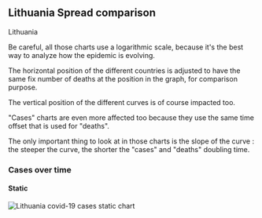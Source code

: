 ## Lithuania Spread comparison 

Lithuania



Be careful, all those charts use a logarithmic scale, because it's the best way to analyze how the epidemic is evolving.
 
The horizontal position of the different countries is adjusted to have the same fix number of deaths at the position in the graph, for comparison purpose.

The vertical position of the different curves is of course impacted too.

"Cases" charts are even more affected too because they use the same time offset that is used for "deaths".

The only important thing to look at in those charts is the slope of the curve : the steeper the curve, the shorter the "cases" and "deaths" doubling time.



 
### Cases over time
 
#### Static
![Lithuania covid-19 cases static chart](https://raw.githubusercontent.com/madlag/coronavirus_study/master/notebooks/graphs/2020-03-20/countries/Lithuania/2020-03-20_Lithuania_deaths.png "Lithuania covid-19 cases static chart")   

